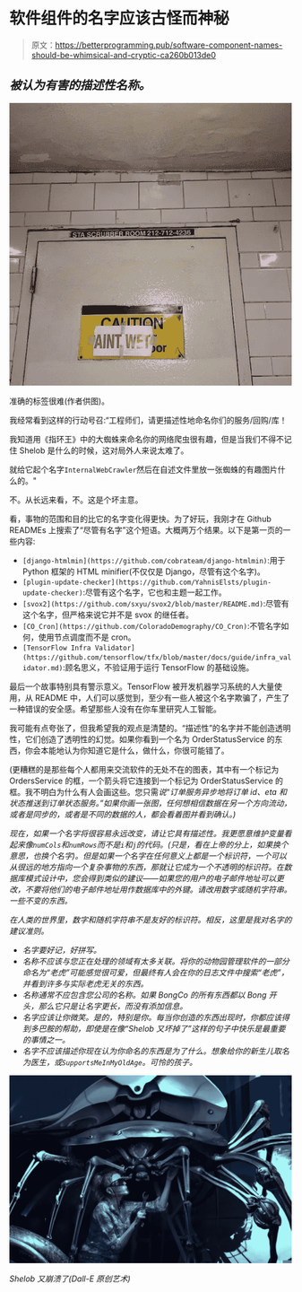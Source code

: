 # 软件组件的名字应该古怪而神秘

> 原文：<https://betterprogramming.pub/software-component-names-should-be-whimsical-and-cryptic-ca260b013de0>

## *被认为有害的描述性名称。*

![](img/bc70bee69c525e3d0ac72eee469f5a1b.png)

准确的标签很难(作者供图)。

我经常看到这样的行动号召:“工程师们，请更描述性地命名你们的服务/回购/库！

我知道用《指环王》中的大蜘蛛来命名你的网络爬虫很有趣，但是当我们不得不记住 Shelob 是什么的时候，这对局外人来说太难了。

就给它起个名字`InternalWebCrawler`然后在自述文件里放一张蜘蛛的有趣图片什么的。"

不。从长远来看，不。这是个坏主意。

看，事物的范围和目的比它的名字变化得更快。为了好玩，我刚才在 Github READMEs 上搜索了“尽管有名字”这个短语。大概两万个结果。以下是第一页的一些内容:

*   `[django-htmlmin](https://github.com/cobrateam/django-htmlmin)`:用于 Python 框架的 HTML minifier(不仅仅是 Django，尽管有这个名字)。
*   `[plugin-update-checker](https://github.com/YahnisElsts/plugin-update-checker)`:尽管有这个名字，它也和主题一起工作。
*   `[svox2](https://github.com/sxyu/svox2/blob/master/README.md)`:尽管有这个名字，但严格来说它并不是 svox 的继任者。
*   `[CO_Cron](https://github.com/ColoradoDemography/CO_Cron)`:不管名字如何，使用节点调度而不是 cron。
*   `[TensorFlow Infra Validator](https://github.com/tensorflow/tfx/blob/master/docs/guide/infra_validator.md)`:顾名思义，不验证用于运行 TensorFlow 的基础设施。

最后一个故事特别具有警示意义。TensorFlow 被开发机器学习系统的人大量使用，从 README 中，人们可以感觉到，至少有一些人被这个名字欺骗了，产生了一种错误的安全感。希望那些人没有在你车里研究人工智能。

我可能有点夸张了，但我希望我的观点是清楚的。“描述性”的名字并不能创造透明性，它们创造了透明性的幻觉。如果你看到一个名为 OrderStatusService 的东西，你会本能地认为你知道它是什么，做什么，你很可能错了。

(更糟糕的是那些每个人都用来交流软件的无处不在的图表，其中有一个标记为 OrdersService 的框，一个箭头将它连接到一个标记为 OrderStatusService 的框。我不明白为什么有人会画这些。您只需*说*“*订单服务异步地将订单 id、eta 和状态推送到订单状态服务。”如果你画一张图，任何想相信数据在另一个方向流动，或者是同步的，或者是不同的数据的人，都会看着图并看到确认。)*

*现在，如果一个名字将很容易永远改变，请让它具有描述性。我更愿意维护变量看起来像`numCols`和`numRows`而不是`i`和`j`的代码。(只是，看在上帝的分上，如果换个意思，也换个名字)。但是如果一个名字在任何意义上都是一个标识符，一个可以从很远的地方指向一个复杂事物的东西，那就让它成为一个不透明的标识符。在数据库模式设计中，您会得到类似的建议——如果您的用户的电子邮件地址可以更改，不要将他们的电子邮件地址用作数据库中的外键。请改用数字或随机字符串。一些不变的东西。*

*在人类的世界里，数字和随机字符串不是友好的标识符。相反，这里是我对名字的建议准则。*

*   *名字要好记，好拼写。*
*   *名称不应该与您正在处理的领域有太多关联。将你的动物园管理软件的一部分命名为“老虎”可能感觉很可爱，但最终有人会在你的日志文件中搜索“老虎”，并看到许多与实际老虎无关的东西。*
*   *名称通常不应包含您公司的名称。如果 BongCo 的所有东西都以 Bong 开头，那么它只是让名字更长，而没有添加信息。*
*   *名字应该让你微笑。是的，特别是你。每当你创造的东西出现时，你都应该得到多巴胺的帮助，即使是在像“Shelob 又坏掉了”这样的句子中快乐是最重要的事情之一。*
*   *名字不应该描述你现在认为你命名的东西是为了什么。想象给你的新生儿取名为医生，或`SupportsMeInMyOldAge`。可怜的孩子。*

*![](img/0b3716682496e610edc581c163f1ee4b.png)*

*Shelob 又崩溃了(Dall-E 原创艺术)*